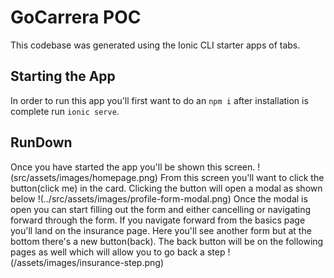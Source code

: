 # GoCarrera POC

This codebase was generated using the Ionic CLI starter apps of tabs.

## Starting the App

In order to run this app you'll first want to do an `npm i` after installation is complete run `ionic serve`.

## RunDown

Once you have started the app you'll be shown this screen.
!(src/assets/images/homepage.png)
From this screen you'll want to click the button(click me) in the card.
Clicking the button will open a modal as shown below
!(../src/assets/images/profile-form-modal.png)
Once the modal is open you can start filling out the form and either cancelling or navigating forward through the form.
If you navigate forward from the basics page you'll land on the insurance page. Here you'll see another form but at the bottom there's a new button(back). The back button will be on the following pages as well which will allow you to go back a step
!(/assets/images/insurance-step.png)
